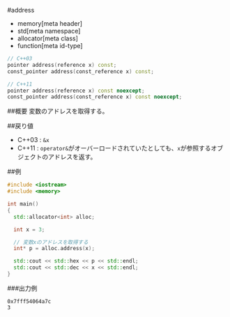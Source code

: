 #address
* memory[meta header]
* std[meta namespace]
* allocator[meta class]
* function[meta id-type]

```cpp
// C++03
pointer address(reference x) const;
const_pointer address(const_reference x) const;

// C++11
pointer address(reference x) const noexcept;
const_pointer address(const_reference x) const noexcept;
```

##概要
変数のアドレスを取得する。


##戻り値
- C++03 : `&x`
- C++11 : `operator&`がオーバーロードされていたとしても、`x`が参照するオブジェクトのアドレスを返す。


##例
```cpp
#include <iostream>
#include <memory>

int main()
{
  std::allocator<int> alloc;

  int x = 3;

  // 変数xのアドレスを取得する
  int* p = alloc.address(x);

  std::cout << std::hex << p << std::endl;
  std::cout << std::dec << x << std::endl;
}
```

###出力例
```
0x7fff54064a7c
3
```


